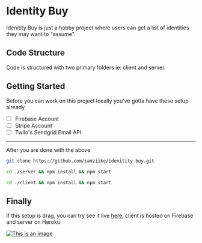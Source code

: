 # Identity Buy

Idenitity Buy is just a hobby project where users can get a list of identities they may want to "assume".

## Code Structure

Code is structured with two primary folders ie: client and server.

## Getting Started

Before you can work on this project locally you've gotta have these setup already

- [ ] Firebase Account
- [ ] Stripe Account
- [ ] Twilo's Sendgrid Email API

---

After you are done with the above

```bash
git clone https://github.com/iamziike/idenitity-buy.git

cd ./server && npm install && npm start

cd ./client && npm install && npm start
```

## Finally

If this setup is drag, you can try see it live [here](https://identity-buy-9ffa8.web.app/), client is hosted on Firebase and server on Heroku

 [![This is an image](https://res.cloudinary.com/ziike/image/upload/v1648304502/identity-buy-9ffa8.web.app_xuzh29.jpg)](https://identity-buy-9ffa8.web.app/)
